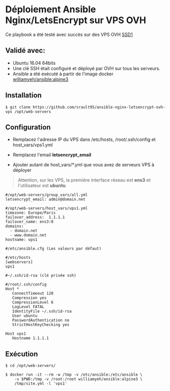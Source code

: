 # Déploiement Ansible Nginx/LetsEncrypt sur VPS OVH

Ce playbook a été testé avec succès sur des VPS OVH [SSD1](https://www.ovh.com/fr/vps/vps-ssd.xml)

## Validé avec:
- Ubuntu 16.04 64bits
- Une clé SSH était configuré et déployé par OVH sur tous les serveurs.
- Ansible a été exécuté à partir de l'image docker [williamyeh/ansible:alpine3](https://hub.docker.com/r/williamyeh/ansible)

## Installation

	$ git clone https://github.com/srault95/ansible-nginx-letsencrypt-ovh-vps /opt/web-servers

## Configuration

- Remplacez l'adresse IP du VPS dans /etc/hosts, /root/.ssh/config et host_vars/vps1.yml

- Remplacez l'email **letsencrypt_email** 

- Ajouter autant de host_vars/*.yml que vous avez de serveurs VPS à déployer

> Attention, sur les VPS, la première interface réseau est **ens3** et l'utilisateur est **ubuntu**

	#/opt/web-servers/group_vars/all.yml
	letsencrypt_email: admin@domain.net
	
	#/opt/web-servers/host_vars/vps1.yml
	timezone: Europe/Paris
	failover_address:  1.1.1.1
	failover_name: ens3:0
	domains:
	  - domain.net
	  - www.domain.net 
	hostname: vps1	

	#/etc/ansible.cfg (Les valeurs par défaut)
	
	#/etc/hosts
	[webservers]
	vps1
	
	#~/.ssh/id-rsa (clé privée ssh)
	
	#/root/.ssh/config	
	Host *
	   ConnectTimeout 120
	   Compression yes
	   CompressionLevel 6
	   LogLevel FATAL
	   IdentityFile ~/.ssh/id-rsa
	   User ubuntu
	   PasswordAuthentication no
	   StrictHostKeyChecking yes
	
	Host vps1
	   Hostname 1.1.1.1
	   
## Exécution

	$ cd /opt/web-servers/
	
	$ docker run -it --rm -w /tmp -v /etc/ansible:/etc/ansible \
		-v $PWD:/tmp -v /root:/root williamyeh/ansible:alpine3 \
		/tmp/site.yml -l 'vps1'

